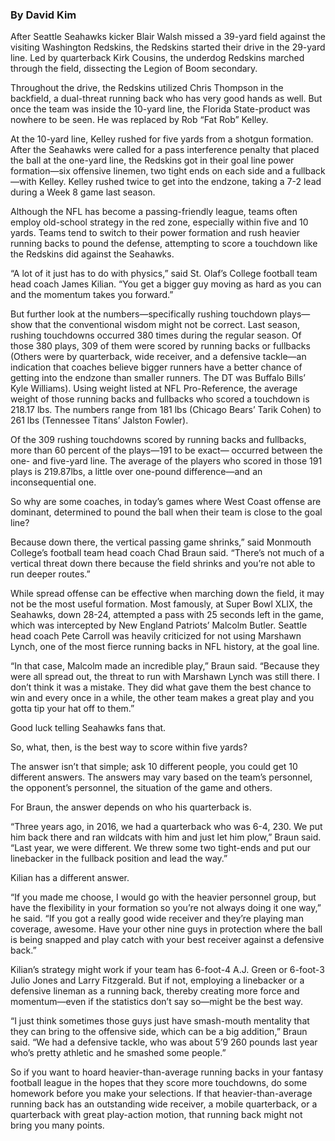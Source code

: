 ### By David Kim

After Seattle Seahawks kicker Blair Walsh missed a 39-yard field against the visiting Washington Redskins, the Redskins started their drive in the 29-yard line. Led by quarterback Kirk Cousins, the underdog Redskins marched through the field, dissecting the Legion of Boom secondary. 

Throughout the drive, the Redskins utilized Chris Thompson in the backfield, a dual-threat running back who has very good hands as well. But once the team was inside the 10-yard line, the Florida State-product was nowhere to be seen. He was replaced by Rob “Fat Rob” Kelley. 

At the 10-yard line, Kelley rushed for five yards from a shotgun formation. After the Seahawks were called for a pass interference penalty that placed the ball at the one-yard line, the Redskins got in their goal line power formation—six offensive linemen, two tight ends on each side and a fullback—with Kelley. Kelley rushed twice to get into the endzone, taking a 7-2 lead during a Week 8 game last season.

Although the NFL has become a passing-friendly league, teams often employ old-school strategy in the red zone, especially within five and 10 yards. Teams tend to switch to their power formation and rush heavier running backs to pound the defense, attempting to score a touchdown like the Redskins did against the Seahawks. 

“A lot of it just has to do with physics,” said St. Olaf’s College football team head coach James Kilian. “You get a bigger guy moving as hard as you can and the momentum takes you forward.”  

But further look at the numbers—specifically rushing touchdown plays—show that the conventional wisdom might not be correct. Last season, rushing touchdowns occurred 380 times during the regular season. Of those 380 plays, 309 of them were scored by running backs or fullbacks (Others were by quarterback, wide receiver, and a defensive tackle—an indication that coaches believe bigger runners have a better chance of getting into the endzone than smaller runners. The DT was Buffalo Bills’ Kyle Williams). Using weight listed at NFL Pro-Reference, the average weight of those running backs and fullbacks who scored a touchdown is 218.17 lbs. The numbers range from 181 lbs (Chicago Bears’ Tarik Cohen) to 261 lbs (Tennessee Titans’ Jalston Fowler). 

Of the 309 rushing touchdowns scored by running backs and fullbacks, more than 60 percent of the plays—191 to be exact— occurred between the one- and five-yard line. The average of the players who scored in those 191 plays is 219.87lbs, a little over one-pound difference—and an inconsequential one.

So why are some coaches, in today’s games where West Coast offense are dominant, determined to pound the ball when their team is close to the goal line?

Because down there, the vertical passing game shrinks,” said Monmouth College’s football team head coach Chad Braun said. “There’s not much of a vertical threat down there because the field shrinks and you’re not able to run deeper routes.”

While spread offense can be effective when marching down the field, it may not be the most useful formation. Most famously, at Super Bowl XLIX, the Seahawks, down 28-24, attempted a pass with 25 seconds left in the game, which was intercepted by New England Patriots’ Malcolm Butler. Seattle head coach Pete Carroll was heavily criticized for not using Marshawn Lynch, one of the most fierce running backs in NFL history, at the goal line. 

“In that case, Malcolm made an incredible play,” Braun said. “Because they were all spread out, the threat to run with Marshawn Lynch was still there. I don’t think it was a mistake. They did what gave them the best chance to win and every once in a while, the other team makes a great play and you gotta tip your hat off to them.”

Good luck telling Seahawks fans that.

So, what, then, is the best way to score within five yards?

The answer isn’t that simple; ask 10 different people, you could get 10 different answers. The answers may vary based on the team’s personnel, the opponent’s personnel, the situation of the game and others.

For Braun, the answer depends on who his quarterback is.

“Three years ago, in 2016, we had a quarterback who was 6-4, 230. We put him back there and ran wildcats with him and just let him plow,” Braun said. “Last year, we were different. We threw some two tight-ends and put our linebacker in the fullback position and lead the way.”

Kilian has a different answer.

“If you made me choose, I would go with the heavier personnel group, but have the flexibility in your formation so you’re not always doing it one way,” he said. “If you got a really good wide receiver and they’re playing man coverage, awesome. Have your other nine guys in protection where the ball is being snapped and play catch with your best receiver against a defensive back.”

Kilian’s strategy might work if your team has 6-foot-4 A.J. Green or 6-foot-3 Julio Jones and Larry Fitzgerald. But if not, employing a linebacker or a defensive lineman as a running back, thereby creating more force and momentum—even if the statistics don’t say so—might be the best way.

“I just think sometimes those guys just have smash-mouth mentality that they can bring to the offensive side, which can be a big addition,” Braun said. “We had a defensive tackle, who was about 5’9 260 pounds last year who’s pretty athletic and he smashed some people.”

So if you want to hoard heavier-than-average running backs in your fantasy football league in the hopes that they score more touchdowns, do some homework before you make your selections. If that heavier-than-average running back has an outstanding wide receiver, a mobile quarterback, or a quarterback with great play-action motion, that running back might not bring you many points.




